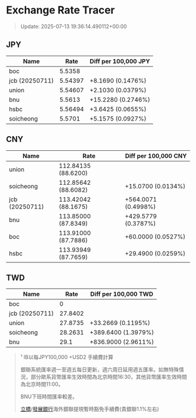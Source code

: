 # Exchange Rate Tracer

> Update: 2025-07-13 19:36:14.490112+00:00

## JPY

| Name           |    Rate | Diff per 100,000 JPY   |
|----------------|---------|------------------------|
| boc            | 5.5358  |                        |
| jcb (20250711) | 5.54397 | +8.1690 (0.1476%)      |
| union          | 5.54607 | +2.1030 (0.0379%)      |
| bnu            | 5.5613  | +15.2280 (0.2746%)     |
| hsbc           | 5.56494 | +3.6425 (0.0655%)      |
| soicheong      | 5.5701  | +5.1575 (0.0927%)      |

## CNY

| Name           | Rate                | Diff per 100,000 CNY   |
|----------------|---------------------|------------------------|
| union          | 112.84135	(88.6200) |                        |
| soicheong      | 112.85642	(88.6082) | +15.0700 (0.0134%)     |
| jcb (20250711) | 113.42042	(88.1675) | +564.0071 (0.4998%)    |
| bnu            | 113.85000	(87.8349) | +429.5779 (0.3787%)    |
| boc            | 113.91000	(87.7886) | +60.0000 (0.0527%)     |
| hsbc           | 113.93949	(87.7659) | +29.4900 (0.0259%)     |

## TWD

| Name           |    Rate | Diff per 100,000 TWD   |
|----------------|---------|------------------------|
| boc            |  0      |                        |
| jcb (20250711) | 27.8402 |                        |
| union          | 27.8735 | +33.2669 (0.1195%)     |
| soicheong      | 28.2631 | +389.6400 (1.3979%)    |
| bnu            | 29.1    | +836.9000 (2.9611%)    |


> ¹ IB以每JPY100,000 +USD2 手續費計算
>
> 銀聯系統匯率週一至週五每日更新，週六周日延用週五匯率。如無特殊情況，部分歐系貨幣匯率生效時間為北京時間16:30，其他貨幣匯率生效時間為北京時間11:00。
>
> BNU下班時間匯率較差。
>
> [立橋](https://www.wlbank.com.mo/uploads/ueditor/file/20181211/1544536513900230.pdf)/[發展銀行](https://www.mdb.com.mo/Service_Charges_20230728.pdf)海外銀聯提現暫時豁免手續費(貴銀聯1.1%左右)

